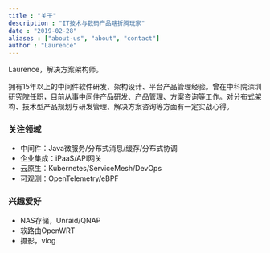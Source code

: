 ```yaml
---
title : "关于"
description : "IT技术与数码产品瞎折腾玩家"
date : "2019-02-28"
aliases : ["about-us", "about", "contact"]
author : "Laurence"
---
```


Laurence，解决方案架构师。

拥有15年以上的中间件软件研发、架构设计、平台产品管理经验。曾在中科院深圳研究院任职，目前从事中间件产品研发、产品管理、方案咨询等工作。对分布式架构、技术型产品规划与研发管理、解决方案咨询等方面有一定实战心得。



### 关注领域

* 中间件：Java微服务/分布式消息/缓存/分布式协调
* 企业集成：iPaaS/API网关
* 云原生：Kubernetes/ServiceMesh/DevOps
* 可观测：OpenTelemetry/eBPF

### 兴趣爱好

* NAS存储，Unraid/QNAP
* 软路由OpenWRT
* 摄影，vlog

